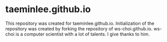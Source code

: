 # taeminlee.github.io

This repository was created for taeminlee.github.io.
Initialization of the repository was created by forking the repository of ws-choi.github.io. ws-choi is a computer scientist with a lot of talents. I give thanks to him.
